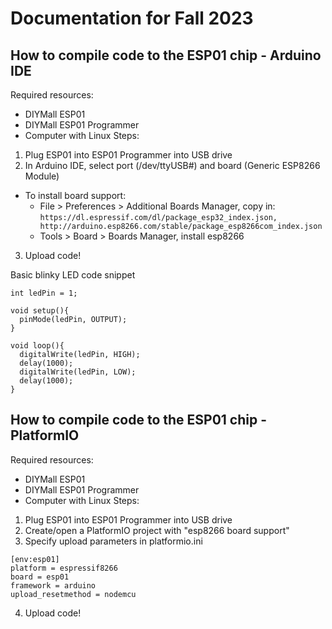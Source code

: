 # Documentation for Fall 2023

## How to compile code to the ESP01 chip - Arduino IDE
Required resources:
- DIYMall ESP01
- DIYMall ESP01 Programmer
- Computer with Linux
Steps:
1. Plug ESP01 into ESP01 Programmer into USB drive
2. In Arduino IDE, select port (/dev/ttyUSB#) and board (Generic ESP8266 Module)
  - To install board support:
    - File > Preferences > Additional Boards Manager, copy in:
      ```https://dl.espressif.com/dl/package_esp32_index.json, http://arduino.esp8266.com/stable/package_esp8266com_index.json```
    - Tools > Board > Boards Manager, install esp8266
3. Upload code!

Basic blinky LED code snippet
```
int ledPin = 1;

void setup(){
  pinMode(ledPin, OUTPUT);
}

void loop(){
  digitalWrite(ledPin, HIGH);
  delay(1000);
  digitalWrite(ledPin, LOW);
  delay(1000);
}
```

## How to compile code to the ESP01 chip - PlatformIO
Required resources:
- DIYMall ESP01
- DIYMall ESP01 Programmer
- Computer with Linux
Steps:
1. Plug ESP01 into ESP01 Programmer into USB drive
2. Create/open a PlatformIO project with "esp8266 board support"
3. Specify upload parameters in platformio.ini
```
[env:esp01]
platform = espressif8266
board = esp01
framework = arduino
upload_resetmethod = nodemcu
```
4. Upload code!
